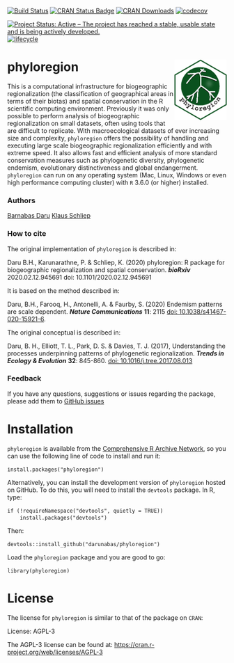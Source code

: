 [![Build Status](https://travis-ci.org/darunabas/phyloregion.svg?branch=master)](https://travis-ci.org/darunabas/phyloregion)
[![CRAN Status Badge](http://www.r-pkg.org/badges/version/phyloregion)](https://cran.r-project.org/package=phyloregion)
[![CRAN Downloads](http://cranlogs.r-pkg.org/badges/phyloregion)](https://cran.r-project.org/package=phyloregion)
[![codecov](https://codecov.io/gh/darunabas/phyloregion/branch/master/graph/badge.svg)](https://codecov.io/gh/darunabas/phyloregion)

[![Project Status: Active – The project has reached a stable, usable state and is being actively developed.](http://www.repostatus.org/badges/latest/active.svg)](http://www.repostatus.org/#active)
[![lifecycle](https://img.shields.io/badge/lifecycle-experimental-orange.svg)](https://www.tidyverse.org/lifecycle/#experimental)

# phyloregion <img src='man/figures/logo.png' align="right" width="120" />

This is a computational infrastructure for biogeographic regionalization (the classification of geographical areas in terms of their biotas) and spatial conservation in the R scientific computing environment. Previously it was only possible to perform analysis of biogeographic regionalization on small datasets, often using tools that are difficult to replicate. With macroecological datasets of ever increasing size and complexity, `phyloregion` offers the possibility of handling and executing large scale biogeographic regionalization efficiently and with extreme speed. It also allows fast and efficient analysis of more standard conservation measures such as phylogenetic diversity, phylogenetic endemism, evolutionary distinctiveness and global endangerment. `phyloregion` can run on any operating system (Mac, Linux, Windows or even high performance computing cluster) with `R` 3.6.0 (or higher) installed.

### Authors
[Barnabas Daru](https://barnabasdaru.com/) 
[Klaus Schliep](https://kschliep.netlify.com/)

### How to cite
The original implementation of ```phyloregion``` is described in:

Daru B.H., Karunarathne, P. & Schliep, K. (2020) phyloregion: R package for biogeographic regionalization and spatial conservation. **_bioRxiv_** 2020.02.12.945691 doi: 10.1101/2020.02.12.945691

It is based on the method described in:

Daru, B.H., Farooq, H., Antonelli, A. & Faurby, S. (2020) Endemism patterns are scale dependent. **_Nature Communications_** __11__: 2115 [doi: 10.1038/s41467-020-15921-6](https://doi.org/10.1038/s41467-020-15921-6). 

The original conceptual is described in:

Daru, B. H., Elliott, T. L., Park, D. S. & Davies, T. J. (2017), Understanding the processes underpinning patterns of phylogenetic regionalization. **_Trends in Ecology & Evolution_** __32__: 845-860. [doi: 10.1016/j.tree.2017.08.013](http://dx.doi.org/10.1016/j.tree.2017.08.013)

### Feedback
If you have any questions, suggestions or issues regarding the package, please add them to [GitHub issues](https://github.com/darunabas/phyloregion/issues)

# Installation

`phyloregion` is available from the [Comprehensive R Archive Network](https://cran.r-project.org/package=phyloregion), so you can use the following line of code to install and run it:

```
install.packages("phyloregion")
```

Alternatively, you can install the development version of `phyloregion` hosted on GitHub. To do this, you will need to install the `devtools` package. In R, type:

```
if (!requireNamespace("devtools", quietly = TRUE)) 
    install.packages("devtools") 
```

Then:

```
devtools::install_github("darunabas/phyloregion")
```

Load the `phyloregion` package and you are good to go:

```
library(phyloregion)
```

# License

The license for `phyloregion` is similar to that of the package on `CRAN`:

License: AGPL-3

The AGPL-3 license can be found at: https://cran.r-project.org/web/licenses/AGPL-3
